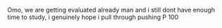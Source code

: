 Omo, we are getting evaluated already man and i still dont have enough time to study, i genuinely hope i pull through pushing P 100
